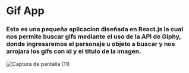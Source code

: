 # Gif App

### Esta es una pequeña aplicacion diseñada en React.js la cual nos permite buscar gifs mediante el uso de la API de Giphy, donde ingresaremos el personaje u objeto a buscar y nos arrojara los gifs con id y el titulo de la imagen.

![Captura de pantalla (11)](https://user-images.githubusercontent.com/85538493/164071434-bc16ef4f-29ba-4bb2-8606-ed3d969bf33e.png)
